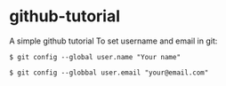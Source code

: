 # github-tutorial
A simple github tutorial 
To set username and email in git:

`$ git config --global user.name "Your name"`

`$ git config --globbal user.email "your@email.com"`


